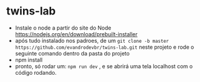 # twins-lab
- Instale o node a partir do site do Node https://nodejs.org/en/download/prebuilt-installer
- após tudo instalado nos padroes, de um `git clone -b master https://github.com/evandrodevbr/twins-lab.git` neste projeto e rode o seguinte comando dentro da pasta do projeto
- npm install
- pronto, só rodar um: `npm run dev` , e se abrirá uma tela localhost com o código rodando.
